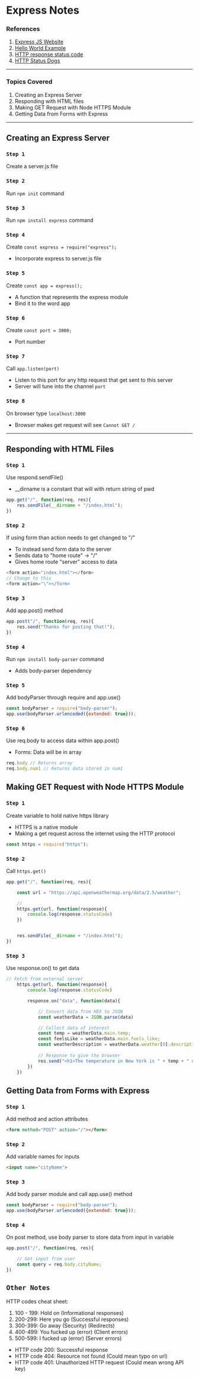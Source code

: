 # Express Notes

### References

1. [Express JS Website](https://expressjs.com/)
2. [Hello World Example](http://expressjs.com/en/starter/hello-world.html#hello-world-example)
3. [HTTP response status code](https://developer.mozilla.org/en-US/docs/Web/HTTP/Status)
4. [HTTP Status Dogs](https://httpstatusdogs.com/)

---

### Topics Covered

1. Creating an Express Server
2. Responding with HTML files
3. Making GET Request with Node HTTPS Module
4. Getting Data from Forms with Express

---

## Creating an Express Server

### `Step 1`

Create a server.js file

### `Step 2`

Run `npm init` command

### `Step 3`

Run `npm install express` command

### `Step 4`

Create `const express = require("express");`
* Incorporate express to server.js file

### `Step 5`

Create `const app = express();`
* A function that represents the express module
* Bind it to the word app

### `Step 6`

Create `const port = 3000;`
* Port number

### `Step 7`

Call `app.listen(port)`
* Listen to this port for any http request that get sent to this server
* Server will tune into the channel `port`

### `Step 8`

On browser type `localhost:3000`
* Browser makes get request will see `Cannot GET /`

---

## Responding with HTML Files

### `Step 1`

Use respond.sendFile()
* __dirname is a constant that will with return string of pwd

```javascript
app.get("/", function(req, res){
    res.sendFile(__dirname + "/index.html");
})
```

### `Step 2`

If using form than action needs to get changed to "/"
* To instead send form data to the server
* Sends data to "home route" -> "/"
* Gives home route "server" access to data

```javascript
<form action="index.html"></form>
// Change to this
<form action="\"></form>
```

### `Step 3`

Add app.post() method

```javascript
app.post("/", function(req, res){
    res.send("Thanks for posting that!");
})
```

### `Step 4`

Run `npm install body-parser` command
* Adds body-parser dependency

### `Step 5`

Add bodyParser through require and app.use()

```javascript
const bodyParser = require("body-parser");
app.use(bodyParser.urlencoded({extended: true}));
```

### `Step 6`

Use req.body to access data within app.post()
* Forms: Data will be in array

```javascript
req.body // Returns array
req.body.num1 // Returns data stored in num1
```

## Making GET Request with Node HTTPS Module

### `Step 1`

Create variable to hold native https library
* HTTPS is a native module
* Making a get request across the internet using the HTTP protocol

```javascript
const https = require("https");
```

### `Step 2`

Call `https.get()`

```javascript
app.get("/", function(req, res){

    const url = "https://api.openweathermap.org/data/2.5/weather";

    //
    https.get(url, function(response){
        console.log(response.statusCode)
    })


    res.sendFile(__dirname + "/index.html");
})
```

### `Step 3`

Use response.on() to get data

```javascript
// Fetch from external server
    https.get(url, function(response){
        console.log(response.statusCode)

        response.on("data", function(data){

            // Convert data from HEX to JSON
            const weatherData = JSON.parse(data)

            // Collect data of interest
            const temp = weatherData.main.temp;
            const feelsLike = weatherData.main.feels_like;
            const weatherDescription = weatherData.weather[0].description;
            
            // Response to give the browser
            res.send("<h1>The temperature in New York is " + temp + " degrees Fahrenheit</h1>")
        })
    })
```

## Getting Data from Forms with Express

### `Step 1`

Add method and action attributes

```html
<form method="POST" action="/"></form>
```

### `Step 2`

Add variable names for inputs

```html
<input name="cityName">
```

### `Step 3`

Add body parser module and call app.use() method

```javascript
const bodyParser = require("body-parser");
app.use(bodyParser.urlencoded({extended: true}));
```

### `Step 4`

On post method, use body parser to store data from input in variable

```javascript
app.post("/", function(req, res){

    // Get input from user
    const query = req.body.cityName;
})
```

## `Other Notes`

HTTP codes cheat sheet:

1. 100 - 199: Hold on (Informational responses)
2. 200-299: Here you go (Successful responses)
3. 300-399: Go away (Security) (Redirects)
4. 400-499: You fucked up (error) (Client errors)
5. 500-599: I fucked up (error) (Server errors)

* HTTP code 200: Successful response
* HTTP code 404: Resource not found (Could mean typo on url)
* HTTP code 401: Unauthorized HTTP request (Could mean wrong API key)
